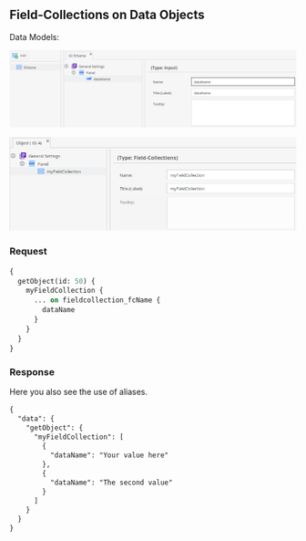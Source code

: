 ## Field-Collections on Data Objects

Data Models:

![Data Object Structure](../../img/graphql/dataobject_structure.png)

![Field Collection Structure](../../img/graphql/fieldcollections_structure.png)

### Request

```graphql
{
  getObject(id: 50) {
    myFieldCollection {
      ... on fieldcollection_fcName {
        dataName
      }
    }
  }
}
```

### Response

Here you also see the use of aliases.

```
{
  "data": {
    "getObject": {
      "myFieldCollection": [
        {
          "dataName": "Your value here"
        },
        {
          "dataName": "The second value"
        }
      ]
    }
  }
}
```
